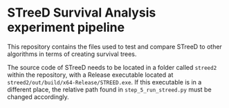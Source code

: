 # STreeD Survival Analysis experiment pipeline

This repository contains the files used to test and compare STreeD to other algorithms in terms of creating survival trees.

The source code of STreeD needs to be located in a folder called `streed2` within the repository, with a Release executable located at `streed2/out/build/x64-Release/STREED.exe`. If this executable is in a different place, the relative path found in `step_5_run_streed.py` must be changed accordingly.